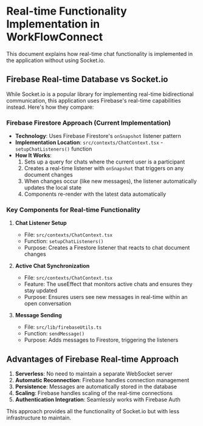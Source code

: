 
# Real-time Functionality Implementation in WorkFlowConnect

This document explains how real-time chat functionality is implemented in the application without using Socket.io.

## Firebase Real-time Database vs Socket.io

While Socket.io is a popular library for implementing real-time bidirectional communication, this application uses Firebase's real-time capabilities instead. Here's how they compare:

### Firebase Firestore Approach (Current Implementation)
- **Technology**: Uses Firebase Firestore's `onSnapshot` listener pattern
- **Implementation Location**: `src/contexts/ChatContext.tsx` - `setupChatListeners()` function
- **How It Works**: 
  1. Sets up a query for chats where the current user is a participant
  2. Creates a real-time listener with `onSnapshot` that triggers on any document changes
  3. When changes occur (like new messages), the listener automatically updates the local state
  4. Components re-render with the latest data automatically

### Key Components for Real-time Functionality

1. **Chat Listener Setup**
   - File: `src/contexts/ChatContext.tsx`
   - Function: `setupChatListeners()`
   - Purpose: Creates a Firestore listener that reacts to chat document changes

2. **Active Chat Synchronization**
   - File: `src/contexts/ChatContext.tsx`
   - Feature: The useEffect that monitors active chats and ensures they stay updated
   - Purpose: Ensures users see new messages in real-time within an open conversation

3. **Message Sending**
   - File: `src/lib/firebaseUtils.ts`
   - Function: `sendMessage()`
   - Purpose: Adds messages to Firestore, triggering the listeners

## Advantages of Firebase Real-time Approach

1. **Serverless**: No need to maintain a separate WebSocket server
2. **Automatic Reconnection**: Firebase handles connection management
3. **Persistence**: Messages are automatically stored in the database
4. **Scaling**: Firebase handles scaling of the real-time connections
5. **Authentication Integration**: Seamlessly works with Firebase Auth

This approach provides all the functionality of Socket.io but with less infrastructure to maintain.
